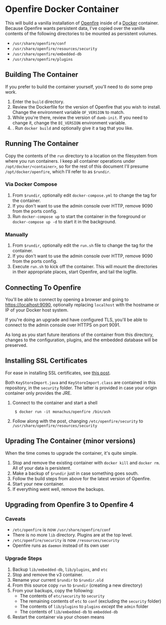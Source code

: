 # Openfire Docker Container

This will build a vanilla installation of [Openfire](http://www.igniterealtime.org/projects/openfire/index.jsp)
inside of a [Docker](http://docker.io) container.  Because Openfire wants persistent data, I've copied over
the vanilla contents of the following directories to be mounted as persistent volumes.

* `/usr/share/openfire/conf`
* `/usr/share/openfire/resources/security`
* `/usr/share/openfire/embedded-db`
* `/usr/share/openfire/plugins`

## Building The Container

If you prefer to build the container yourself, you'll need to do some prep work.

1. Enter the `build` directory.
2. Review the Dockerfile for the version of Openfire that you wish to install. Change the environment variable `OF_VERSION` to match.
3. While you're there, review the version of `dumb-init`. If you need to change it, change the `DI_VERSION` environment variable.
4. . Run `docker build` and optionally give it a tag that you like.

## Running The Container

Copy the contents of the `run` directory to a location on the filesystem from where you run containers.
I keep all container operations under `/opt/docker/<container>`, so for the rest of this document I'll
presume `/opt/docker/openfire`, which I'll refer to as `$rundir`.

### Via Docker Compose

1. From `$rundir`, optionally edit `docker-compose.yml` to change the tag for the
container. 
2. If you don't want to use the admin console over HTTP, remove 9090 from the ports config.
3. Run `docker-compose up` to start the container in the foreground or `docker-compose up -d` to
start it in the background.

### Manually

1. From `$rundir`, optionally edit the `run.sh` file to change the tag for the
container.
2. If you don't want to use the admin console over HTTP, remove 9090 from the ports config.
3. Execute `run.sh` to kick off the container.  This will mount the directories in their
appropriate places, start Openfire, and tail the logfile.

## Connecting To Openfire

You'll be able to connect by opening a browser and going to [https://localhost:9090](https://localhost:9090),
optionally replacing `localhost` with the hostname or IP of your Docker host system.

If you're doing an upgrade and have configured TLS, you'll be able to connect to the admin console over HTTPS on port 9091.

As long as you start future iterations of the container from this directory, changes to the configuration,
plugins, and the embedded database will be preserved.

## Installing SSL Certificates

For ease in installing SSL certificates, see [this post](https://blog.bigdinosaur.org/openfire-and-ssl-slash-tls-certificates/).

Both `KeyStoreImport.java` and `KeyStoreImport.class` are contained in this repository, in the `security` folder. The latter
is provided in case your origin container only provides the JRE.

1. Connect to the container and start a shell

        $ docker run -it monachus/openfire /bin/ash

2. Follow along with the post, changing `/etc/openfire/security` to `/usr/share/openfire/resources/security`

## Uprading The Container (minor versions)

When the time comes to upgrade the container, it's quite simple.

1.  Stop and remove the existing container with `docker kill` and `docker rm`.  All of your data is
persistent.
2.  Make a backup of `$rundir` just in case something goes south.
3.  Follow the build steps from above for the latest version of Openfire.
4.  Start your new container.
5.  If everything went well, remove the backups.

## Upgrading from Openfire 3 to Openfire 4

### Caveats

* `/etc/openfire` is now `/usr/share/openfire/conf`
* There is no more `lib` directory. Plugins are at the top level.
* `/etc/openfire/security` is now `/resources/security` 
* Openfire runs as `daemon` instead of its own user

### Upgrade Steps

1. Backup `lib/embedded-db`, `lib/plugins`, and `etc`
2. Stop and remove the v3 container.
3. Rename your current `$rundir` to `$rundir.old`
3. From this source copy `run` to `$rundir` (creating a new directory)
4. From your backups, copy the following:
   * The contents of `etc/security` to `security`
   * The remaining contents of `etc` to `conf` (excluding the `security` folder)
   * The contents of `lib/plugins` to `plugins` _except_ the `admin` folder
   * The contents of `lib/embedded-db` to `embedded-db`
5. Restart the container via your chosen means
